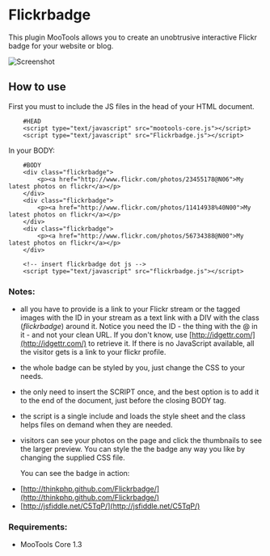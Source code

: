 Flickrbadge
===========

This plugin MooTools allows you to create an unobtrusive interactive Flickr badge for your website or blog.

![Screenshot](http://farm6.static.flickr.com/5241/5345913316_2dbbb9b357.jpg)

How to use
----------

First you must to include the JS files in the head of your HTML document.

        #HEAD
        <script type="text/javascript" src="mootools-core.js"></script>
        <script type="text/javascript" src="Flickrbadge.js"></script>

In your BODY:

        #BODY
        <div class="flickrbadge">
            <p><a href="http://www.flickr.com/photos/23455178@N06">My latest photos on flickr</a></p>
        </div>
        <div class="flickrbadge">
            <p><a href="http://www.flickr.com/photos/11414938%40N00">My latest photos on flickr</a></p>
        </div>
        <div class="flickrbadge">
            <p><a href="http://www.flickr.com/photos/56734388@N00">My latest photos on flickr</a></p>
        </div>

        <!-- insert flickrbadge dot js -->
        <script type="text/javascript" src="flickrbadge.js"></script>

### Notes:

* all you have to provide is a link to your Flickr stream or the tagged images with the ID in your stream as a text link with a DIV with the 
  class (*flickrbadge*) around it. Notice you need the ID - the thing with the @ in it - and not your clean URL. 
  If you don't know, use [http://idgettr.com/](http://idgettr.com/) to retrieve it. If there is no JavaScript available, all the visitor gets is a link to your flickr profile.
* the whole badge can be styled by you, just change the CSS to your needs.
* the only need to insert the SCRIPT once, and the best option is to add it to the end of the document, just before the closing BODY tag.
* the script is a single include and loads the style sheet and the class helps files on demand when they are needed.
* visitors can see your photos on the page and click the thumbnails to see the larger preview. You can style the the badge any way you like by changing the supplied CSS file.

  You can see the badge in action:
- [http://thinkphp.github.com/Flickrbadge/](http://thinkphp.github.com/Flickrbadge/)
- [http://jsfiddle.net/C5TqP/](http://jsfiddle.net/C5TqP/)


### Requirements:

- MooTools Core 1.3